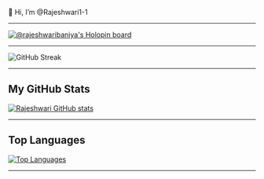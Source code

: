 👋 Hi, I’m @Rajeshwari1-1
***

[![@rajeshwaribaniya's Holopin board](https://holopin.me/rajeshwaribaniya)](https://holopin.io/@rajeshwaribaniya)
***

![GitHub Streak](https://streak-stats.demolab.com?user=Rajeshwari1-1&theme=dark&hide_border=true&fire=DD2727)
***

## My GitHub Stats
[![Rajeshwari GitHub stats](https://github-readme-stats.vercel.app/api?username=Rajeshwari1-1&theme=github_dark)](https://github.com/anuraghazra/github-readme-stats)
***

## Top Languages
[![Top Languages](https://github-readme-stats.vercel.app/api/top-langs/?username=Rajeshwari1-1&theme=algolia)](https://github.com/anuraghazra/github-readme-stats)
***



